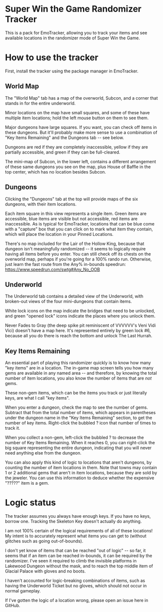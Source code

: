 # Super Win the Game Randomizer Tracker

This is a pack for EmoTracker, allowing you to track your items and see
available locations in the randomizer mode of Super Win the Game.


# How to use the tracker

First, install the tracker using the package manager in EmoTracker.


## World Map

The "World Map" tab has a map of the overworld, Subcon, and a corner that stands in for the entire underworld.

Minor locations on the map have small squares, and some of these have multiple item locations; hold the left mouse button on them to see them.

Major dungeons have large squares. If you want, you can check off items in these dungeons. But it'll probably make more sense to use a combination of "Key Items Remaining" and the Dungeons tab -- see below.

Dungeons are red if they are completely inaccessible, yellow if they are partially accessible, and green if they can be full-cleared.

The mini-map of Subcon, in the lower left, contains a different arrangement of these same dungeons you see on the map, plus House of Baffle in the top center, which has no location besides Subcon.


## Dungeons

Clicking the "Dungeons" tab at the top will provide maps of the six dungeons, with their item locations.

Each item square in this view represents a single item. Green items are accessible, blue items are visible but not accessible, red items are inaccessible. As is typical for EmoTracker, locations that can be blue come with a "capture" box that you can click on to mark what item they contain, which will place the location in your Pinned Locations.

There's no map included for the Lair of the Hollow King, because that dungeon isn't meaningfully randomized -- it seems to logically require having all items before you enter. You can still check off its chests on the overworld map, perhaps if you're going for a 100% rando run. Otherwise, just learn the fast route from the Any% in-bounds speedrun: https://www.speedrun.com/swtg#Any_No_OOB


## Underworld

The Underworld tab contains a detailed view of the Underworld, with broken-out views of the four mini-dungeons that contain items.

White lock icons on the map indicate the bridges that need to be unlocked, and green "opened lock" icons indicate the places where you unlock them.

Never Fades to Gray (the deep spike pit reminiscent of VVVVVV's Veni Vidi Vici) doesn't have a map here. It's represented entirely by green lock #6, because all you do there is reach the bottom and unlock The Last Hurrah.


## Key Items Remaining

An essential part of playing this randomizer quickly is to know how many "key items" are in a location. The in-game map screen tells you how many gems are available in any named area -- and therefore, by knowing the total number of item locations, you also know the number of items that are _not_ gems.

These non-gem items, which can be the items you track or just literally keys, are what I call "key items".

When you enter a dungeon, check the map to see the number of gems. Subtract that from the total number of items, which appears in parentheses under the dungeon name in the "Key Items Remaining" section, to get the number of key items. Right-click the bubbled ? icon that number of times to track it.

When you collect a non-gem, left-click the bubbled ? to decrease the number of Key Items Remaining. When it reaches 0, you can right-click the big square representing the entire dungeon, indicating that you will never need anything else from the dungeon.

You can also apply this kind of logic to locations that aren't dungeons, by counting the number of item locations in them. Note that towns may contain 1 or 2 additional gems that aren't in item locations, because they are sold by the jeweler. You can use this information to deduce whether the expensive "?????" item is a gem.


# Logic status

The tracker assumes you always have enough keys. If you have no keys, borrow one. Tracking the Skeleton Key doesn't actually do anything.

I am not 100% certain of the logical requirements of all of these locations! My intent is to accurately represent what items you can get to (without glitches such as going out-of-bounds).

I don't yet know of items that can be reached "out of logic" -- so far, it seems that if an item can be reached in-bounds, it can be required by the randomizer. I've seen it required to climb the invisible platforms in Lakewood Dungeon without the mask, and to reach the top middle item of Glacial Palace with gloves and no boots.

I haven't accounted for logic-breaking combinations of items, such as having the Underworld Ticket but no gloves, which should not occur in normal gameplay.

If I've gotten the logic of a location wrong, please open an issue here in GitHub.